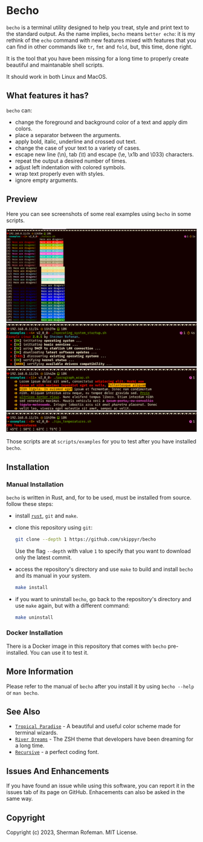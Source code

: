 # Becho

`becho` is a terminal utility designed to help you treat, style and print text
to the standard output. As the name implies, `becho` means `better echo`: 
it is my rethink of the `echo` command with new features mixed with features
that you can find in other commands like `tr`, `fmt` and `fold`, but, this
time, done right.

It is the tool that you have been missing for a long time to properly create
beautiful and maintanable shell scripts.

It should work in both Linux and MacOS.


## What features it has?
`becho` can:

  + change the foreground and background color of a text and apply dim colors.
  + place a separator between the arguments.
  + apply bold, italic, underline and crossed out text.
  + change the case of your text to a variety of cases.
  + escape new line (\n), tab (\t) and escape (\e, \x1b and \033) characters.
  + repeat the output a desired number of times.
  + adjust left indentation with colored symbols.
  + wrap text properly even with styles.
  + ignore empty arguments.


## Preview

Here you can see screenshots of some real examples using `becho` in some
scripts.

![](images/preview/colors.png)
![](images/preview/operating_system_startup.png)
![](images/preview/paragraph_wrap.png)
![](images/preview/cpu_temperatures.png)

Those scripts are at `scripts/examples` for you to test after you have
installed `becho`.

## Installation


### Manual Installation

`becho` is written in Rust, and, for to be used, must be installed from source.
follow these steps:

  + install [`rust`](https://www.rust-lang.org), `git` and `make`.
  + clone this repository using `git`:

    ```bash
    git clone --depth 1 https://github.com/skippyr/becho
    ```

    Use the flag `--depth` with value `1` to specify that you want to download
    only the latest commit.

  + access the repository's directory and use `make` to build and install
    `becho` and its manual in your system.

    ```bash
    make install
    ```

  + if you want to uninstall `becho`, go back to the repository's directory
    and use `make` again, but with a different command:

    ```bash
    make uninstall
    ```
   

### Docker Installation

There is a Docker image in this repository that comes with `becho`
pre-installed. You can use it to test it.


## More Information

Please refer to the manual of `becho` after you install it by using
`becho --help` or `man becho`.


## See Also

  + [`Tropical Paradise`](https://github.com/skippyr/tropical_paradise) - A
    beautiful and useful color scheme made for terminal wizards.
  + [`River Dreams`](https://github.com/skippyr/river_dreams) - The ZSH theme
    that developers have been dreaming for a long time.
  + [`Recursive`](https://github.com/arrowtype/recursive) - a perfect coding
    font.


## Issues And Enhancements

If you have found an issue while using this software, you can report it in
the issues tab of its page on GitHub. Enhacements can also be asked in the
same way.


## Copyright

Copyright (c) 2023, Sherman Rofeman. MIT License.
